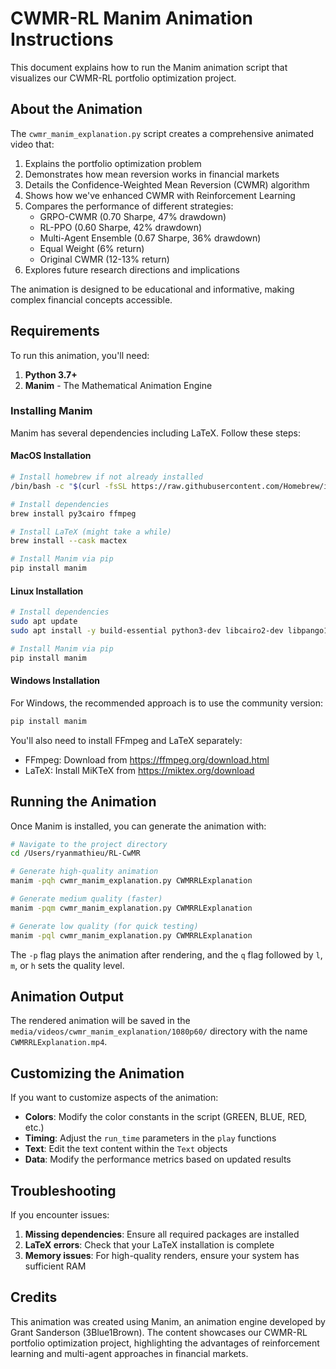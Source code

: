 # CWMR-RL Manim Animation Instructions

This document explains how to run the Manim animation script that visualizes our CWMR-RL portfolio optimization project.

## About the Animation

The `cwmr_manim_explanation.py` script creates a comprehensive animated video that:

1. Explains the portfolio optimization problem
2. Demonstrates how mean reversion works in financial markets
3. Details the Confidence-Weighted Mean Reversion (CWMR) algorithm
4. Shows how we've enhanced CWMR with Reinforcement Learning
5. Compares the performance of different strategies:
   - GRPO-CWMR (0.70 Sharpe, 47% drawdown)
   - RL-PPO (0.60 Sharpe, 42% drawdown)
   - Multi-Agent Ensemble (0.67 Sharpe, 36% drawdown)
   - Equal Weight (6% return)
   - Original CWMR (12-13% return)
6. Explores future research directions and implications

The animation is designed to be educational and informative, making complex financial concepts accessible.

## Requirements

To run this animation, you'll need:

1. **Python 3.7+**
2. **Manim** - The Mathematical Animation Engine

### Installing Manim

Manim has several dependencies including LaTeX. Follow these steps:

#### MacOS Installation

```bash
# Install homebrew if not already installed
/bin/bash -c "$(curl -fsSL https://raw.githubusercontent.com/Homebrew/install/HEAD/install.sh)"

# Install dependencies
brew install py3cairo ffmpeg

# Install LaTeX (might take a while)
brew install --cask mactex

# Install Manim via pip
pip install manim
```

#### Linux Installation

```bash
# Install dependencies
sudo apt update
sudo apt install -y build-essential python3-dev libcairo2-dev libpango1.0-dev ffmpeg texlive texlive-latex-extra texlive-fonts-extra texlive-latex-recommended texlive-science tipa libcairo2-dev

# Install Manim via pip
pip install manim
```

#### Windows Installation

For Windows, the recommended approach is to use the community version:

```bash
pip install manim
```

You'll also need to install FFmpeg and LaTeX separately:
- FFmpeg: Download from https://ffmpeg.org/download.html
- LaTeX: Install MiKTeX from https://miktex.org/download

## Running the Animation

Once Manim is installed, you can generate the animation with:

```bash
# Navigate to the project directory
cd /Users/ryanmathieu/RL-CwMR

# Generate high-quality animation
manim -pqh cwmr_manim_explanation.py CWMRRLExplanation

# Generate medium quality (faster)
manim -pqm cwmr_manim_explanation.py CWMRRLExplanation

# Generate low quality (for quick testing)
manim -pql cwmr_manim_explanation.py CWMRRLExplanation
```

The `-p` flag plays the animation after rendering, and the `q` flag followed by `l`, `m`, or `h` sets the quality level.

## Animation Output

The rendered animation will be saved in the `media/videos/cwmr_manim_explanation/1080p60/` directory with the name `CWMRRLExplanation.mp4`.

## Customizing the Animation

If you want to customize aspects of the animation:

- **Colors**: Modify the color constants in the script (GREEN, BLUE, RED, etc.)
- **Timing**: Adjust the `run_time` parameters in the `play` functions
- **Text**: Edit the text content within the `Text` objects
- **Data**: Modify the performance metrics based on updated results

## Troubleshooting

If you encounter issues:

1. **Missing dependencies**: Ensure all required packages are installed
2. **LaTeX errors**: Check that your LaTeX installation is complete
3. **Memory issues**: For high-quality renders, ensure your system has sufficient RAM

## Credits

This animation was created using Manim, an animation engine developed by Grant Sanderson (3Blue1Brown). The content showcases our CWMR-RL portfolio optimization project, highlighting the advantages of reinforcement learning and multi-agent approaches in financial markets. 